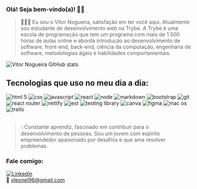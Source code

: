 ### Olá! Seja bem-vindo(a)! 👋🏻


>👨🏼‍💻 Eu sou o Vitor Nogueira, satisfação em ter você aqui. Atualmente sou estudante de desenvolvimento web na Trybe. A Trybe é uma escola de programação que tem um programa com mais de 1.500 horas de aulas online e aborda introdução ao desenvolvimento de software, front-end, back-end, ciência da computação, engenharia de software, metodologias ágeis e habilidades comportamentais.

![Vitor Nogueira GitHub stats](https://github-readme-stats.vercel.app/api?username=vitor-nogueira96&show_icons=true&theme=merko)

## Tecnologias que uso no meu dia a dia:

<div style="display: flex flex-wrap center align- items: center">
  <img src="https://img.shields.io/badge/HTML5-E34F26?style=for-the-badge&logo=html5&logoColor=white" alt="html 5"/>
  <img src="https://img.shields.io/badge/CSS3-1572B6?style=for-the-badge&logo=css3&logoColor=white" alt="css"/>
  <img src="https://img.shields.io/badge/JavaScript-F7DF1E?style=for-the-badge&logo=javascript&logoColor=black" alt="javascript"/>
  <img src="https://img.shields.io/badge/React-20232A?style=for-the-badge&logo=react&logoColor=61DAFB" alt="react"/>
  <img src="https://img.shields.io/badge/Node.js-43853D?style=for-the-badge&logo=node.js&logoColor=white" alt="node"/>
  <img src="https://img.shields.io/badge/Markdown-000000?style=for-the-badge&logo=markdown&logoColor=white" alt="markdown"/>
  <img src="https://img.shields.io/badge/Bootstrap-563D7C?style=for-the-badge&logo=bootstrap&logoColor=white" alt="bootstrap"/>
  <img src="https://img.shields.io/badge/GIT-E44C30?style=for-the-badge&logo=git&logoColor=white" alt="git"/>
  <img src="https://img.shields.io/badge/React_Router-CA4245?style=for-the-badge&logo=react-router&logoColor=white" alt="react router"/>
  <img src="https://img.shields.io/badge/Netlify-00C7B7?style=for-the-badge&logo=netlify&logoColor=white" alt="netlify"/>
  <img src="https://img.shields.io/badge/Jest-323330?style=for-the-badge&logo=Jest&logoColor=white" alt="jest"/>
  <img src="https://img.shields.io/badge/testing%20library-323330?style=for-the-badge&logo=testing-library&logoColor=red" alt="testing library"/>
  <img src="https://img.shields.io/badge/Canva-%2300C4CC.svg?&style=for-the-badge&logo=Canva&logoColor=white" alt="canva"/>
  <img src="https://img.shields.io/badge/Figma-F24E1E?style=for-the-badge&logo=figma&logoColor=white" alt="figma"/>
  <img src="https://img.shields.io/badge/mac%20os-000000?style=for-the-badge&logo=apple&logoColor=white" alt="mac os"/>
  <img src="https://img.shields.io/badge/Trello-0052CC?style=for-the-badge&logo=trello&logoColor=white" alt="trello"/>
</div>

</br>

>💡Constante aprendiz, fascinado em contribuir para o desenvolvimento de pessoas. Sou um jovem com espírito empreendedor apaixonado por desafios e que ama resolver problemas. 


### Fale comigo:
[![Linkedin](https://img.shields.io/badge/LinkedIn-0077B5?style=for-the-badge&logo=linkedin&logoColor=white)](https://www.linkedin.com/in/vitor-noqueira-vn/) </br>
📧 vleonel96@gmail.com 

